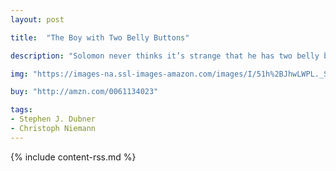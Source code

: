```yaml
---
layout: post

title:  "The Boy with Two Belly Buttons"

description: "Solomon never thinks it’s strange that he has two belly buttons—until he finds out that no one else does. Is having that extra belly button good or bad? Things look worse and worse until an unexpected encounter makes Solomon appreciate what it means to be a little bit different."

img: "https://images-na.ssl-images-amazon.com/images/I/51h%2BJhwLWPL._SL480_.jpg"

buy: "http://amzn.com/0061134023"

tags:
- Stephen J. Dubner
- Christoph Niemann
---
```


{% include content-rss.md %}